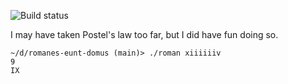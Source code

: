 ![Build status](https://dev.azure.com/steelskynz/RomanesEuntDomus/_apis/build/status/LiamClarkeNZ.romanes-eunt-domus?branchName=main)

I may have taken Postel's law too far, but I did have fun doing so.

```shell
~/d/romanes-eunt-domus (main)> ./roman xiiiiiiv
9
IX
```
